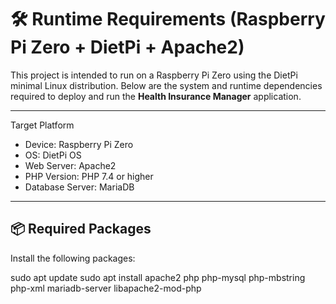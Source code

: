 # 🛠️ Runtime Requirements (Raspberry Pi Zero + DietPi + Apache2)

This project is intended to run on a Raspberry Pi Zero using the DietPi minimal Linux distribution. Below are the system and runtime dependencies required to deploy and run the **Health Insurance Manager** application.

---

Target Platform

- Device: Raspberry Pi Zero 
- OS: DietPi OS 
- Web Server: Apache2
- PHP Version: PHP 7.4 or higher
- Database Server: MariaDB 

---

## 📦 Required Packages

Install the following packages:


sudo apt update
sudo apt install apache2 php php-mysql php-mbstring php-xml mariadb-server libapache2-mod-php

